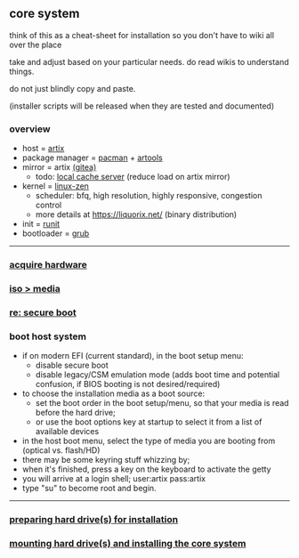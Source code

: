 ## core system

think of this as a cheat-sheet for installation so you don't have to wiki all over the place

take and adjust based on your particular needs. do read wikis to understand things.

do not just blindly copy and paste. 

(installer scripts will be released when they are tested and documented)

### overview

* host = [artix](https://artixlinux.org/)
* package manager = [pacman](https://wiki.archlinux.org/title/Pacman) + [artools](https://gitea.artixlinux.org/artix/artools)
* mirror = artix [(gitea)](https://gitea.artixlinux.org/artixlinux)
  * todo: [local cache server](https://xyne.dev/projects/pacserve/) (reduce load on artix mirror)
* kernel = [linux-zen](https://github.com/zen-kernel/zen-kernel)
  * scheduler: bfq, high resolution, highly responsive, congestion control
  * more details at https://liquorix.net/ (binary distribution)
* init = [runit](http://smarden.org/runit/)
* bootloader = [grub](https://www.gnu.org/software/grub/)
___

### [acquire hardware](hardware.md)

### [iso > media](install-media.md)

### [re: secure boot](secure-boot.md)

### boot host system

* if on modern EFI (current standard), in the boot setup menu:
  * disable secure boot
  * disable legacy/CSM emulation mode (adds boot time and potential confusion, if BIOS booting is not desired/required)
* to choose the installation media as a boot source:
  * set the boot order in the boot setup/menu, so that your media is read before the hard drive;
  * or use the boot options key at startup to select it from a list of available devices
* in the host boot menu, select the type of media you are booting from (optical vs. flash/HD)
* there may be some keyring stuff whizzing by; 
* when it's finished, press a key on the keyboard to activate the getty
* you will arrive at a login shell; user:artix pass:artix
* type "su" to become root and begin.

___

### [preparing hard drive(s) for installation](drives.md)

### [mounting hard drive(s) and installing the core system](install.md)
